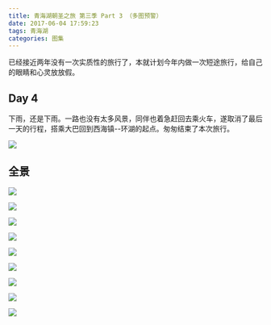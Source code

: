 ```yaml
---
title: 青海湖朝圣之旅 第三季 Part 3 （多图预警）
date: 2017-06-04 17:59:23
tags: 青海湖
categories: 图集
---
```


已经接近两年没有一次实质性的旅行了，本就计划今年内做一次短途旅行，给自己的眼睛和心灵放放假。

<!--more-->
## Day 4

下雨，还是下雨。一路也没有太多风景，同伴也着急赶回去乘火车，遂取消了最后一天的行程，搭乘大巴回到西海镇--环湖的起点。匆匆结束了本次旅行。

![](http://omp48p40q.bkt.clouddn.com/17-6-4/55327230.jpg)

## 全景

![](http://omp48p40q.bkt.clouddn.com/17-6-4/52069726.jpg)

![](http://omp48p40q.bkt.clouddn.com/17-6-4/20398064.jpg)

![](http://omp48p40q.bkt.clouddn.com/17-6-4/77920497.jpg)

![](http://omp48p40q.bkt.clouddn.com/17-6-4/29920612.jpg)

![](http://omp48p40q.bkt.clouddn.com/17-6-4/97568312.jpg)

![](http://omp48p40q.bkt.clouddn.com/17-6-4/50992300.jpg)

![](http://omp48p40q.bkt.clouddn.com/17-6-4/29109699.jpg)

![](http://omp48p40q.bkt.clouddn.com/17-6-4/31657203.jpg)

![](http://omp48p40q.bkt.clouddn.com/17-6-4/42722245.jpg)



